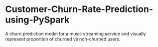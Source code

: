 # Customer-Churn-Rate-Prediction-using-PySpark

A churn prediction model for a music streaming service and visually represent proportion of churned vs non-churned users.
